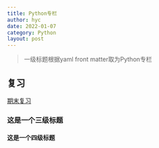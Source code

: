 ```yaml
---
title: Python专栏
author: hyc
date: 2022-01-07
category: Python
layout: post
---
```


>  一级标题根据yaml front matter取为Python专栏



## 复习

[期末复习](2022-01-01-final.html)



### 这是一个三级标题

#### 这是一个四级标题
